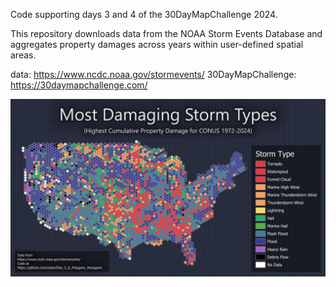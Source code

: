 Code supporting days 3 and 4 of the 30DayMapChallenge 2024.

This repository downloads data from the NOAA Storm Events Database and aggregates property damages across years within user-defined spatial areas.

data: https://www.ncdc.noaa.gov/stormevents/
30DayMapChallenge: https://30daymapchallenge.com/

![Storm Types](storm_types.jpg)